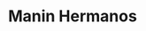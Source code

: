 ---
title: "Manin Hermanos"
url: /ciudad-autonoma-de-buenos-aires/manin-hermanos/
shop: Gemüse & Obst
---